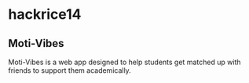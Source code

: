 # hackrice14

Moti-Vibes
-
Moti-Vibes is a web app designed to help students get matched up with friends to support them academically.

